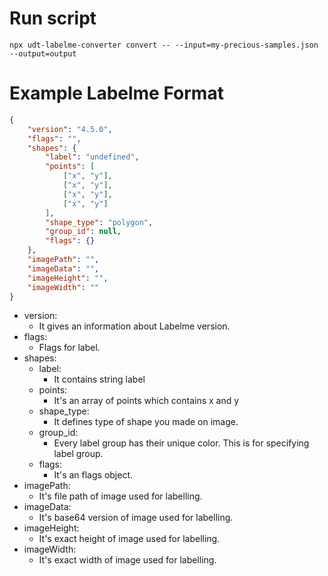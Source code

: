 # Run script
`npx udt-labelme-converter convert -- --input=my-precious-samples.json --output=output`

# Example Labelme Format

```json
{
    "version": "4.5.0",
    "flags": "",
    "shapes": {
        "label": "undefined",
        "points": [
            ["x", "y"],
            ["x", "y"],
            ["x", "y"],
            ["x", "y"]
        ],
        "shape_type": "polygon",
        "group_id": null,
        "flags": {}
    },
    "imagePath": "",
    "imageData": "",
    "imageHeight": "",
    "imageWidth": ""
}
```
* version:
    * It gives an information about Labelme version.
* flags:
  * Flags for label.
* shapes:
  * label:
    * It contains string label
  * points:
    * It's an array of points which contains x and y
  * shape_type:
    * It defines type of shape you made on image.
  * group_id:
    * Every label group has their unique color. This is for specifying label group. 
  * flags:
    * It's an flags object.
* imagePath:
  * It's file path of image used for labelling.
* imageData:
  * It's base64 version of image used for labelling.
* imageHeight:
  * It's exact height of image used for labelling.
* imageWidth:
  * It's exact width of image used for labelling.